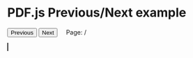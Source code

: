 <script src="//mozilla.github.io/pdf.js/build/pdf.js"></script>

<h1>PDF.js Previous/Next example</h1>

<div>
  <button id="prev">Previous</button>
  <button id="next">Next</button>
  &nbsp; &nbsp;
  <span>Page: <span id="page_num"></span> / <span id="page_count"></span></span>
</div>

<canvas id="the-canvas" width="600" style="border:1px solid" ></canvas>

<script src="https://asatarin.github.io/test-pages/assets/js/slides.js"></script>
